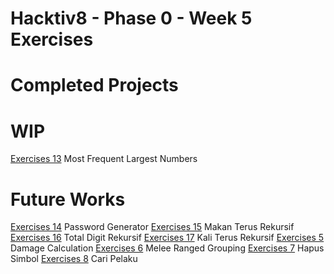 # Hacktiv8 - Phase 0 - Week 5 Exercises

# Completed Projects

# WIP
[Exercises 13](../master/exercise-13.js) Most Frequent Largest Numbers

# Future Works
[Exercises 14](../master/exercise-14.js) Password Generator
[Exercises 15](../master/exercise-15.js) Makan Terus Rekursif
[Exercises 16](../master/exercise-16.js) Total Digit Rekursif
[Exercises 17](../master/exercise-17.js) Kali Terus Rekursif
[Exercises 5](../master/exercise-05.js) Damage Calculation
[Exercises 6](../master/exercise-06.js) Melee Ranged Grouping
[Exercises 7](../master/exercise-07.js) Hapus Simbol
[Exercises 8](../master/exercise-08.js) Cari Pelaku